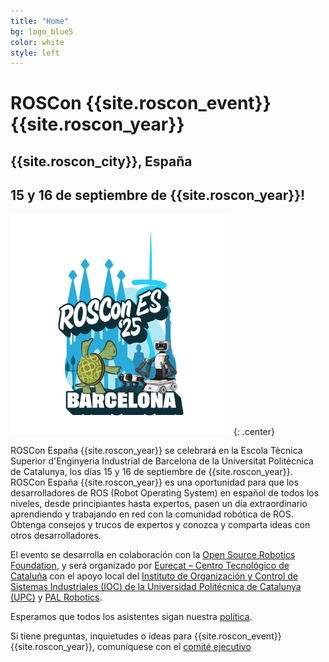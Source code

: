 ```yaml
---
title: "Home"
bg: logo_blue5
color: white
style: left
---
```

# ROSCon {{site.roscon_event}} {{site.roscon_year}}

## {{site.roscon_city}}, España

## 15 y 16 de septiembre de {{site.roscon_year}}!


<img src="./img/RosConES2025_nobg.png" alt="ROSCon {{site.roscon_event}} {{site.roscon_year}}" style="width:70%"/>
{: .center}

ROSCon España {{site.roscon_year}} se celebrará en la Escola Tècnica Superior d'Enginyeria Industrial de Barcelona de la Universitat Politècnica de Catalunya, los días 15 y 16 de septiembre de {{site.roscon_year}}. ROSCon España {{site.roscon_year}} es una oportunidad para que los desarrolladores de ROS (Robot Operating System) en español de todos los niveles, desde principiantes hasta expertos, pasen un día extraordinario aprendiendo y trabajando en red con la comunidad robótica de ROS. Obtenga consejos y trucos de expertos y conozca y comparta ideas con otros desarrolladores.

El evento se desarrolla en colaboración con la [Open Source Robotics Foundation](https://www.openrobotics.org), y será organizado por [Eurecat – Centro Tecnológico de Cataluña](https://eurecat.org/home/es/) con el apoyo local del [Instituto de Organización y Control de Sistemas Industriales (IOC) de la Universidad Politécnica de Catalunya (UPC)](https://ioc.upc.edu/en) y [PAL Robotics](https://pal-robotics.com/es/).

Esperamos que todos los asistentes sigan nuestra [política](#codigo-de-conducta).

Si tiene preguntas, inquietudes o ideas para {{site.roscon_event}} {{site.roscon_year}}, comuníquese con el <a href="mailto:rosconferencespain@gmail.com">comité ejecutivo</a>





